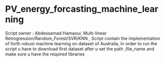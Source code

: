 # PV_energy_forcasting_machine_learning
Script owner : Abdessamad Hamaoui,
Multi-linear Retrogression/Random_Forest/SVR/KNN , 
Script contain the implementation of forth robust machine learning on dataset of Australia, 
In order to run the script u have to download first dataset after u set the path ,file_name and make sure u have the required libraries
